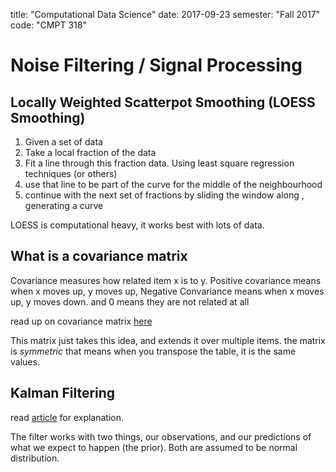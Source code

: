 title: "Computational Data Science"
date: 2017-09-23
semester: "Fall 2017"
code: "CMPT 318"

# Noise Filtering / Signal Processing

## Locally Weighted Scatterpot Smoothing (LOESS Smoothing)
1. Given a set of data 
2. Take a local fraction of the data 
3. Fit a line through this fraction data. Using least square regression techniques (or others)
4. use that line to be part of the curve for the middle of the neighbourhood
5. continue with the next set of fractions by sliding the window along , generating a curve

LOESS is computational heavy, it works best with lots of data.

## What is a covariance matrix
Covariance measures how related item x is to y. Positive covariance means when x moves up, y moves up, Negative Convariance means when x moves up, y moves down. and 0 means they are not related at all

read up on covariance matrix [here](http://www.theanalysisfactor.com/covariance-matrices/)

This matrix just takes this idea, and extends it over multiple items. the matrix is *symmetric* that means when you transpose the table, it is the same values.

## Kalman Filtering 
read [article](http://www.bzarg.com/p/how-a-kalman-filter-works-in-pictures/) for explanation.

The filter works with two things, our observations, and our predictions of what we expect to happen (the prior). Both are assumed to be normal distribution. 